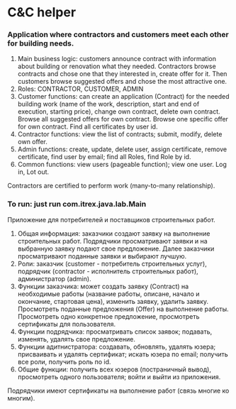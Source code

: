 # C&C helper

### Application where contractors and customers meet each other for building needs.

1. Main business logic: customers announce contract with information about building or renovation what they needed.
   Contractors browse contracts and chose one that they interested in, create offer for it. Then customers browse
   suggested offers and chose the most attractive one.
2. Roles: CONTRACTOR, CUSTOMER, ADMIN
3. Customer functions: can create an application (Contract) for the needed building work (name of the work, description,
   start and end of execution, starting price), change own contract, delete own contract. Browse all suggested offers
   for own contract. Browse one specific offer for own contract. Find all certificates by user id.
4. Contractor functions: view the list of contracts; submit, modify, delete own offer.
5. Admin functions: create, update, delete user, assign certificate, remove certificate, find user by email; find all
   Roles, find Role by id.
6. Common functions: view users (pageable function); view one user. Log in, Lot out.

Contractors are certified to perform work (many-to-many relationship).

### To run: just run com.itrex.java.lab.Main

Приложение для потребителей и поставщиков строительных работ.

1. Общая информация: заказчики создают заявку на выполнение строительных работ. Подрядчики просматривают заявки и на
   выбранную заявку подают свое предложение. Далее заказчики просматривают поданные заявки и выбирают лучшую.
2. Роли: заказчик (customer - потребитель строительных услуг), подрядчик (contractor - исполнитель строительных работ),
   администратор (admin).
3. Функции заказчика: может создать заявку (Contract) на необходимые работы (название работы, описане, начало и
   окончание, стартовая цена), изменить заявку, удалить заявку. Просмотреть поданные предложения (Offer) на выполнение
   работы. Просмотреть одно конкретное предложение, просмотреть сертификаты для пользователя.
4. Функции подрядчика: просматривать список заявок; подавать, изменять, удалять свое предложение.
4. Функции адитнистратора: создавать, обновлять, удалять юзера; присваивать и удалять сертификат; искать юзера по email;
   получить все роли, получить роль по id.
5. Общие функции: получить всех юзеров (постраничный вывод), просмотреть одного пользователя; войти и выйти из
   приложения.

Подрядчики имеют сертификаты на выполнение работ (связь многие ко многим).